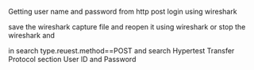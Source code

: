 Getting user name and password from http post login using wireshark

save the wireshark capture file and reopen it using wireshark 
or
stop the wireshark and

in search type.reuest.method==POST
and search Hypertest Transfer Protocol section User ID and Password